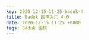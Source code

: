```yaml
---
key: 2020-12-15-11-25-baduk-4
title: Baduk 围棋入门 4.0
date: 2020-12-15 11:25 +0800
tags: Baduk 围棋
---
```




<!--more-->
